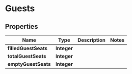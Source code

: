 

# Guests


## Properties

| Name | Type | Description | Notes |
|------------ | ------------- | ------------- | -------------|
|**filledGuestSeats** | **Integer** |  |  |
|**totalGuestSeats** | **Integer** |  |  |
|**emptyGuestSeats** | **Integer** |  |  |



